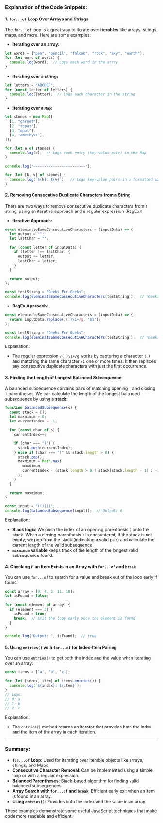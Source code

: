 ### Explanation of the Code Snippets:

#### 1. **`for...of` Loop Over Arrays and Strings**
The `for...of` loop is a great way to iterate over **iterables** like arrays, strings, maps, and more. Here are some examples:

- **Iterating over an array:**
```javascript
let words = ["pen", "pencil", "falcon", "rock", "sky", "earth"];
for (let word of words) {
  console.log(word);  // Logs each word in the array
}
```

- **Iterating over a string:**
```javascript
let letters = "ABCDEF";
for (const letter of letters) {
  console.log(letter);  // Logs each character in the string
}
```

- **Iterating over a `Map`:**
```javascript
let stones = new Map([
  [1, "garnet"],
  [2, "topaz"],
  [3, "opal"],
  [4, "amethyst"],
]);

for (let e of stones) {
  console.log(e);  // Logs each entry (key-value pair) in the Map
}

console.log("------------------------");

for (let [k, v] of stones) {
  console.log(`${k}: ${v}`);  // Logs key-value pairs in a formatted way
}
```

#### 2. **Removing Consecutive Duplicate Characters from a String**
There are two ways to remove consecutive duplicate characters from a string, using an iterative approach and a regular expression (RegEx):

- **Iterative Approach:**
```javascript
const eleminateSameConsecutiveCharacters = (inputData) => {
  let output = "";
  let lastChar = "";

  for (const letter of inputData) {
    if (letter !== lastChar) {
      output += letter;
      lastChar = letter;
    }
  }

  return output;
};

const testString = "Geeks For Geeks";
console.log(eleminateSameConsecutiveCharacters(testString));  // "Geeks For Geks"
```

- **RegEx Approach:**
```javascript
const eleminateSameConsecutiveCharacters = (inputData) => {
  return inputData.replace(/(.)\1+/g, "$1");
};

const testString = "Geeks For Geeks";
console.log(eleminateSameConsecutiveCharacters(testString));  // "Geeks For Geks"
```
Explanation:
- The regular expression `/(.)\1+/g` works by capturing a character `(.)` and matching the same character `\1` one or more times. It then replaces any consecutive duplicate characters with just the first occurrence.

#### 3. **Finding the Length of Longest Balanced Subsequence**
A balanced subsequence contains pairs of matching opening `(` and closing `)` parentheses. We can calculate the length of the longest balanced subsequence by using a **stack**:

```javascript
function balancedSubsequence(s) {
  const stack = [];
  let maxmimum = 0;
  let currentIndex = -1;

  for (const char of s) {
    currentIndex++;

    if (char === "(") {
      stack.push(currentIndex);
    } else if (char === ")" && stack.length > 0) {
      stack.pop();
      maxmimum = Math.max(
        maxmimum,
        currentIndex - (stack.length > 0 ? stack[stack.length - 1] : -1)
      );
    }
  }

  return maxmimum;
}

const input = "(()())";
console.log(balancedSubsequence(input));  // Output: 6
```
Explanation:
- **Stack logic**: We push the index of an opening parenthesis `(` onto the stack. When a closing parenthesis `)` is encountered, if the stack is not empty, we pop from the stack (indicating a valid pair) and calculate the current length of the valid subsequence.
- **`maxmimum` variable** keeps track of the length of the longest valid subsequence found.

#### 4. **Checking if an Item Exists in an Array with `for...of` and `break`**
You can use `for...of` to search for a value and break out of the loop early if found:

```javascript
const array = [9, 4, 3, 11, 10];
let isFound = false;

for (const element of array) {
  if (element === 3) {
    isFound = true;
    break;  // Exit the loop early once the element is found
  }
}

console.log("Output: ", isFound);  // true
```

#### 5. **Using `entries()` with `for...of` for Index-Item Pairing**
You can use `entries()` to get both the index and the value when iterating over an array:

```javascript
const items = ['a', 'b', 'c'];

for (let [index, item] of items.entries()) {
  console.log(`${index}: ${item}`);
}
// Logs: 
// 0: a
// 1: b
// 2: c
```
Explanation:
- The `entries()` method returns an iterator that provides both the index and the item of the array in each iteration.

---

### Summary:
- **`for...of` Loop**: Used for iterating over iterable objects like arrays, strings, and Maps.
- **Consecutive Character Removal**: Can be implemented using a simple loop or with a regular expression.
- **Balanced Parentheses**: Stack-based algorithm for finding valid balanced subsequences.
- **Array Search with `for...of` and `break`**: Efficient early exit when an item is found in an array.
- **Using `entries()`**: Provides both the index and the value in an array.

These examples demonstrate some useful JavaScript techniques that make code more readable and efficient.